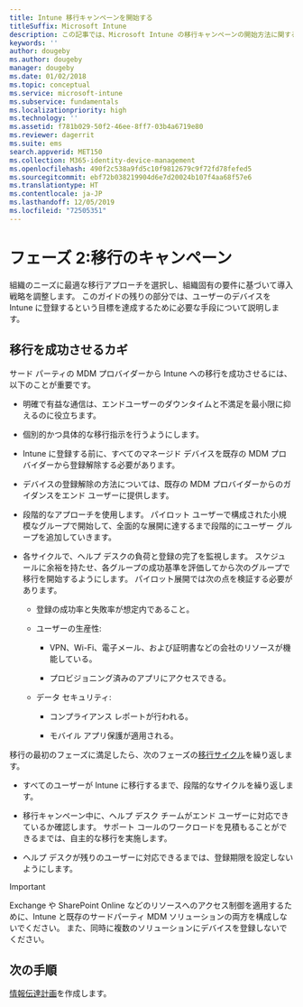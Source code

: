 ```yaml
---
title: Intune 移行キャンペーンを開始する
titleSuffix: Microsoft Intune
description: この記事では、Microsoft Intune の移行キャンペーンの開始方法に関するガイダンスを提供します。
keywords: ''
author: dougeby
ms.author: dougeby
manager: dougeby
ms.date: 01/02/2018
ms.topic: conceptual
ms.service: microsoft-intune
ms.subservice: fundamentals
ms.localizationpriority: high
ms.technology: ''
ms.assetid: f781b029-50f2-46ee-8ff7-03b4a6719e80
ms.reviewer: dagerrit
ms.suite: ems
search.appverid: MET150
ms.collection: M365-identity-device-management
ms.openlocfilehash: 490f2c538a9fd5c10f9812679c9f72fd78fefed5
ms.sourcegitcommit: ebf72b038219904d6e7d20024b107f4aa68f57e6
ms.translationtype: HT
ms.contentlocale: ja-JP
ms.lasthandoff: 12/05/2019
ms.locfileid: "72505351"
---
```

# <a name="phase-2-migration-campaign"></a>フェーズ 2:移行のキャンペーン

組織のニーズに最適な移行アプローチを選択し、組織固有の要件に基づいて導入戦略を調整します。 このガイドの残りの部分では、ユーザーのデバイスを Intune に登録するという目標を達成するために必要な手段について説明します。

## <a name="keys-to-a-successful-migration"></a>移行を成功させるカギ

サード パーティの MDM プロバイダーから Intune への移行を成功させるには、以下のことが重要です。

- 明確で有益な通信は、エンドユーザーのダウンタイムと不満足を最小限に抑えるのに役立ちます。

- 個別的かつ具体的な移行指示を行うようにします。

- Intune に登録する前に、すべてのマネージド デバイスを既存の MDM プロバイダーから登録解除する必要があります。

- デバイスの登録解除の方法については、既存の MDM プロバイダーからのガイダンスをエンド ユーザーに提供します。

- 段階的なアプローチを使用します。 パイロット ユーザーで構成された小規模なグループで開始して、全面的な展開に達するまで段階的にユーザー グループを追加していきます。

- 各サイクルで、ヘルプ デスクの負荷と登録の完了を監視します。 スケジュールに余裕を持たせ、各グループの成功基準を評価してから次のグループで移行を開始するようにします。 パイロット展開では次の点を検証する必要があります。

  - 登録の成功率と失敗率が想定内であること。

  - ユーザーの生産性:

    - VPN、Wi-Fi、電子メール、および証明書などの会社のリソースが機能している。

    - プロビジョニング済みのアプリにアクセスできる。

  - データ セキュリティ:

    - コンプライアンス レポートが行われる。

    - モバイル アプリ保護が適用される。

移行の最初のフェーズに満足したら、次のフェーズの[移行サイクル](migration-guide-cycle.md)を繰り返します。

- すべてのユーザーが Intune に移行するまで、段階的なサイクルを繰り返します。

- 移行キャンペーン中に、ヘルプ デスク チームがエンド ユーザーに対応できているか確認します。 サポート コールのワークロードを見積もることができるまでは、自主的な移行を実施します。

- ヘルプ デスクが残りのユーザーに対応できるまでは、登録期限を設定しないようにします。

> [!IMPORTANT]
> Exchange や SharePoint Online などのリソースへのアクセス制御を適用するために、Intune と既存のサードパーティ MDM ソリューションの両方を構成しないでください。 また、同時に複数のソリューションにデバイスを登録しないでください。

## <a name="next-steps"></a>次の手順

[情報伝達計画](migration-guide-communication-plan.md)を作成します。
